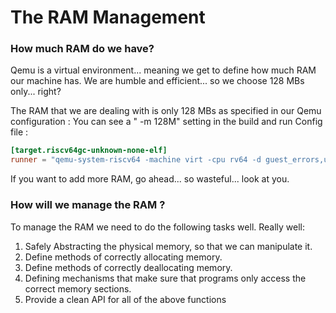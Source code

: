 # The RAM Management

### How much RAM do we have?
Qemu is a virtual environment... meaning we get to define how much RAM our machine has. We are humble and efficient... so we choose 128 MBs only... right?  

The RAM that we are dealing with is only 128 MBs as specified in our Qemu configuration : You can see a " -m 128M" setting in the build and run Config file :  
```toml
[target.riscv64gc-unknown-none-elf]
runner = "qemu-system-riscv64 -machine virt -cpu rv64 -d guest_errors,unimp -smp 4 -m 128M -drive if=none,format=raw,file=hdd.dsk,id=foo -device virtio-blk-device,scsi=off,drive=foo -serial mon:stdio -bios none -device virtio-rng-device -device virtio-gpu-device -device virtio-net-device -device virtio-tablet-device -device virtio-keyboard-device  -kernel "
```

If you want to add more RAM, go ahead... so wasteful... look at you.


### How will we manage the RAM ?

To manage the RAM we need to do the following tasks well. Really well:  
1. Safely Abstracting the physical memory, so that we can manipulate it.
2. Define methods of correctly allocating memory.
3. Define methods of correctly deallocating memory.
4. Defining mechanisms that make sure that programs only access the correct memory sections.
5. Provide a clean API for all of the above functions

